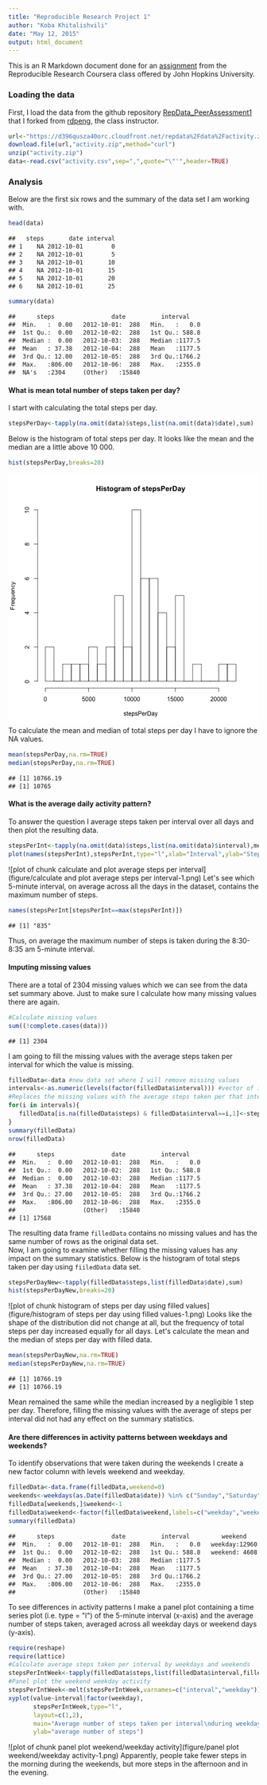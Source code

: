 ```yaml
---
title: "Reproducible Research Project 1"
author: "Koba Khitalishvili"
date: "May 12, 2015"
output: html_document
---
```


This is an R Markdown document done for an [assignment](https://github.com/KobaKhit/RepData_PeerAssessment1/blob/master/README.md) from the Reproducible Research Coursera class offered by John Hopkins University.

### Loading the data
First, I load the data from the github repository [RepData_PeerAssessment1](https://github.com/KobaKhit/RepData_PeerAssessment1) that I forked from [rdpeng](https://github.com/rdpeng), the class instructor.


```r
url<-"https://d396qusza40orc.cloudfront.net/repdata%2Fdata%2Factivity.zip"
download.file(url,"activity.zip",method="curl")
unzip("activity.zip")
data<-read.csv("activity.csv",sep=",",quote="\"'",header=TRUE)
```

### Analysis
Below are the first six rows and the summary of the data set I am working with.

```r
head(data)
```

```
##   steps       date interval
## 1    NA 2012-10-01        0
## 2    NA 2012-10-01        5
## 3    NA 2012-10-01       10
## 4    NA 2012-10-01       15
## 5    NA 2012-10-01       20
## 6    NA 2012-10-01       25
```

```r
summary(data)
```

```
##      steps                date          interval     
##  Min.   :  0.00   2012-10-01:  288   Min.   :   0.0  
##  1st Qu.:  0.00   2012-10-02:  288   1st Qu.: 588.8  
##  Median :  0.00   2012-10-03:  288   Median :1177.5  
##  Mean   : 37.38   2012-10-04:  288   Mean   :1177.5  
##  3rd Qu.: 12.00   2012-10-05:  288   3rd Qu.:1766.2  
##  Max.   :806.00   2012-10-06:  288   Max.   :2355.0  
##  NA's   :2304     (Other)   :15840
```

#### What is mean total number of steps taken per day?
I start with calculating the total steps per day.

```r
stepsPerDay<-tapply(na.omit(data)$steps,list(na.omit(data)$date),sum)
```
Below is the histogram of total steps per day. It looks like the mean and the median are a little above 10 000.

```r
hist(stepsPerDay,breaks=20)
```

![plot of chunk histogram](figure/histogram-1.png) 
To calculate the mean and median of total steps per day I have to ignore the NA values.

```r
mean(stepsPerDay,na.rm=TRUE)
median(stepsPerDay,na.rm=TRUE)
```

```
## [1] 10766.19
## [1] 10765
```

#### What is the average daily activity pattern?
To answer the question I average steps taken per interval over all days and then plot the resulting data.

```r
stepsPerInt<-tapply(na.omit(data)$steps,list(na.omit(data)$interval),mean)
plot(names(stepsPerInt),stepsPerInt,type="l",xlab="Interval",ylab="Steps per interval")
```

![plot of chunk calculate and plot average steps per interval](figure/calculate and plot average steps per interval-1.png) 
Let's see which 5-minute interval, on average across all the days in the dataset, contains the maximum number of steps.

```r
names(stepsPerInt[stepsPerInt==max(stepsPerInt)])
```

```
## [1] "835"
```
Thus, on average the maximum number of steps is taken during the 8:30-8:35 am 5-minute interval.

#### Imputing missing values
There are a total of 2304 missing values which we can see from the data set summary above. Just to make sure  I calculate how many missing values there are again.

```r
#Calculate missing values
sum((!complete.cases(data)))
```

```
## [1] 2304
```
I am going to fill the missing values with the average steps taken per interval for which the value is missing.

```r
filledData<-data #new data set where I will remove missing values
intervals<-as.numeric(levels(factor(filledData$interval))) #vector of intervals
#Replaces the missing values with the average steps taken per that interval
for(i in intervals){
   filledData[is.na(filledData$steps) & filledData$interval==i,1]<-stepsPerInt[names(stepsPerInt)==i][[1]]
}
summary(filledData)
nrow(filledData)
```

```
##      steps                date          interval     
##  Min.   :  0.00   2012-10-01:  288   Min.   :   0.0  
##  1st Qu.:  0.00   2012-10-02:  288   1st Qu.: 588.8  
##  Median :  0.00   2012-10-03:  288   Median :1177.5  
##  Mean   : 37.38   2012-10-04:  288   Mean   :1177.5  
##  3rd Qu.: 27.00   2012-10-05:  288   3rd Qu.:1766.2  
##  Max.   :806.00   2012-10-06:  288   Max.   :2355.0  
##                   (Other)   :15840                   
## [1] 17568
```
The resulting data frame `filledData` contains no missing values and has the same number of rows as the original data set.  
Now, I am going to examine whether filling the missing values has any impact on the summary statistics. Below is the histogram of total steps taken per day using `fiiledData` data set.

```r
stepsPerDayNew<-tapply(filledData$steps,list(filledData$date),sum)
hist(stepsPerDayNew,breaks=20)
```

![plot of chunk histogram of steps per day using filled values](figure/histogram of steps per day using filled values-1.png) 
Looks like the shape of the distribution did not change at all, but the frequency of total steps per day increased equally for all days. Let's calculate the mean and the median of steps per day with filled data.

```r
mean(stepsPerDayNew,na.rm=TRUE)
median(stepsPerDayNew,na.rm=TRUE)
```

```
## [1] 10766.19
## [1] 10766.19
```
Mean remained the same while the median increased by a negligible 1 step per day. Therefore, filling the missing values with the average of steps per interval did not had any effect on the summary statistics.

#### Are there differences in activity patterns between weekdays and weekends?
To identify observations that were taken during the weekends I create a new factor column with levels weekend and weekday. 

```r
filledData<-data.frame(filledData,weekend=0)
weekends<-weekdays(as.Date(filledData$date)) %in% c("Sunday","Saturday")
filledData[weekends,]$weekend<-1
filledData$weekend<-factor(filledData$weekend,labels=c("weekday","weekend"))
summary(filledData)
```

```
##      steps                date          interval         weekend     
##  Min.   :  0.00   2012-10-01:  288   Min.   :   0.0   weekday:12960  
##  1st Qu.:  0.00   2012-10-02:  288   1st Qu.: 588.8   weekend: 4608  
##  Median :  0.00   2012-10-03:  288   Median :1177.5                  
##  Mean   : 37.38   2012-10-04:  288   Mean   :1177.5                  
##  3rd Qu.: 27.00   2012-10-05:  288   3rd Qu.:1766.2                  
##  Max.   :806.00   2012-10-06:  288   Max.   :2355.0                  
##                   (Other)   :15840
```
To see differences in activity patterns I make a panel plot containing a time series plot (i.e. type = "l") of the 5-minute interval (x-axis) and the average number of steps taken, averaged across all weekday days or weekend days (y-axis).

```r
require(reshape)
require(lattice)
#Calculate average steps taken per interval by weekdays and weekends
stepsPerIntWeek<-tapply(filledData$steps,list(filledData$interval,filledData$weekend),mean)
#Panel plot the weekend weekday activity
stepsPerIntWeek<-melt(stepsPerIntWeek,varnames=c("interval","weekday"))
xyplot(value~interval|factor(weekday),
       stepsPerIntWeek,type="l",
       layout=c(1,2),
       main="Average number of steps taken per interval\nduring weekdays and weekends",
       ylab="average number of steps")
```

![plot of chunk panel plot weekend/weekday activity](figure/panel plot weekend/weekday activity-1.png) 
Apparently, people take fewer steps in the morning during the weekends, but more steps in the afternoon and in the evening.


